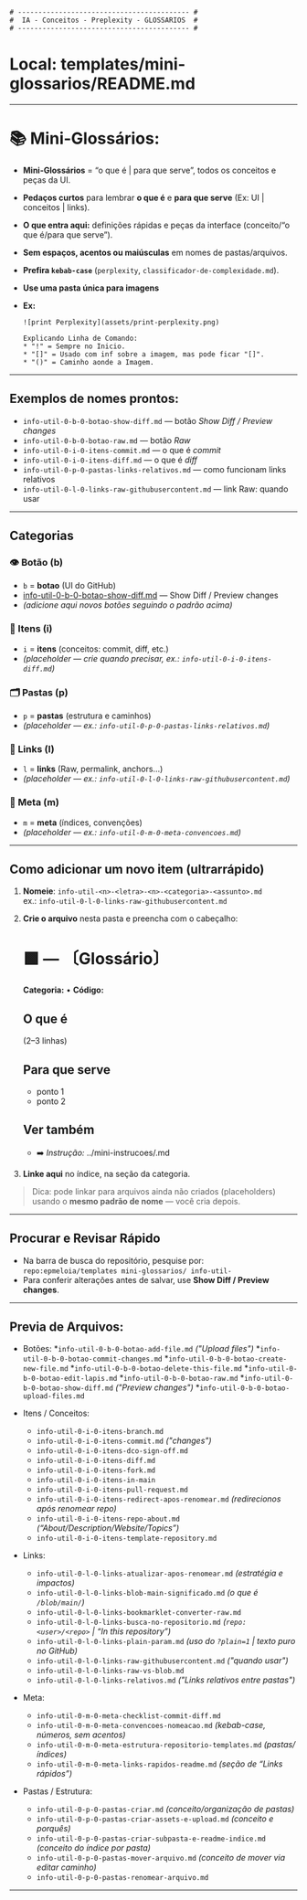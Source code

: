 ```
# ------------------------------------------ #
#  IA - Conceitos - Preplexity - GLOSSARIOS  #
# ------------------------------------------ #
```

# Local: **templates/mini-glossarios/README.md**


---

# 📚 Mini-Glossários:

* **Mini-Glossários** = “o que é | para que serve”, todos os conceitos e peças da UI.
* **Pedaços curtos** para lembrar **o que é** e **para que serve** (Ex: UI | conceitos | links).
* **O que entra aqui:** definições rápidas e peças da interface (conceito/“o que é/para que serve”).
* **Sem espaços, acentos ou maiúsculas** em nomes de pastas/arquivos.
* **Prefira `kebab-case`** (`perplexity`, `classificador-de-complexidade.md`).
* **Use uma pasta única para imagens**

* **Ex:**
  ```
  ![print Perplexity](assets/print-perplexity.png)
  
  Explicando Linha de Comando:
  * "!" = Sempre no Inicio.
  * "[]" = Usado com inf sobre a imagem, mas pode ficar "[]".
  * "()" = Caminho aonde a Imagem.
  ```

---

## **Exemplos de nomes prontos:**

* `info-util-0-b-0-botao-show-diff.md` — botão *Show Diff / Preview changes*
* `info-util-0-b-0-botao-raw.md` — botão *Raw*
* `info-util-0-i-0-itens-commit.md` — o que é *commit*
* `info-util-0-i-0-itens-diff.md` — o que é *diff*
* `info-util-0-p-0-pastas-links-relativos.md` — como funcionam links relativos
* `info-util-0-l-0-links-raw-githubusercontent.md` — link Raw: quando usar


---

## **Categorias**

### 👁️ Botão (b)
- `b` = **botao** (UI do GitHub)
- [info-util-0-b-0-botao-show-diff.md](./info-util-0-b-0-botao-show-diff.md) — Show Diff / Preview changes
- *(adicione aqui novos botões seguindo o padrão acima)*

### 🧩 Itens (i)
- `i` = **itens** (conceitos: commit, diff, etc.)
- *(placeholder — crie quando precisar, ex.: `info-util-0-i-0-itens-diff.md`)*

### 🗂️ Pastas (p)
- `p` = **pastas** (estrutura e caminhos)
- *(placeholder — ex.: `info-util-0-p-0-pastas-links-relativos.md`)*

### 🔗 Links (l)
- `l` = **links** (Raw, permalink, anchors…)
- *(placeholder — ex.: `info-util-0-l-0-links-raw-githubusercontent.md`)*

### 🧭 Meta (m)
- `m` = **meta** (índices, convenções)
- *(placeholder — ex.: `info-util-0-m-0-meta-convencoes.md`)*


---

## Como adicionar um novo item (ultrarrápido)

1. **Nomeie**: `info-util-<n>-<letra>-<n>-<categoria>-<assunto>.md`  
   ex.: `info-util-0-l-0-links-raw-githubusercontent.md`
2. **Crie o arquivo** nesta pasta e preencha com o cabeçalho:

   # 🟩 <Categoria> — <Assunto> 〔Glossário〕
   **Categoria:** <categoria> • **Código:** <n>

   ## O que é
   (2–3 linhas)

   ## Para que serve
   - ponto 1
   - ponto 2

   ## Ver também
   - ➡️ *Instrução:* ../mini-instrucoes/<arquivo-relacionado>.md


3. **Linke aqui** no índice, na seção da categoria.

> Dica: pode linkar para arquivos ainda não criados (placeholders) usando o **mesmo padrão de nome** — você cria depois.


---

## Procurar e Revisar Rápido

* Na barra de busca do repositório, pesquise por:
  `repo:epmeloia/templates mini-glossarios/ info-util-`
* Para conferir alterações antes de salvar, use **Show Diff / Preview changes**.


---

## Previa de Arquivos:

- Botões:
  *`info-util-0-b-0-botao-add-file.md` *("Upload files")*
  *`info-util-0-b-0-botao-commit-changes.md`
  *`info-util-0-b-0-botao-create-new-file.md`
  *`info-util-0-b-0-botao-delete-this-file.md`
  *`info-util-0-b-0-botao-edit-lapis.md`
  *`info-util-0-b-0-botao-raw.md`
  *`info-util-0-b-0-botao-show-diff.md` *("Preview changes")*
  *`info-util-0-b-0-botao-upload-files.md`

- Itens / Conceitos:
  * `info-util-0-i-0-itens-branch.md`
  * `info-util-0-i-0-itens-commit.md` *("changes")*
  * `info-util-0-i-0-itens-dco-sign-off.md`
  * `info-util-0-i-0-itens-diff.md`
  * `info-util-0-i-0-itens-fork.md`
  * `info-util-0-i-0-itens-in-main`
  * `info-util-0-i-0-itens-pull-request.md`
  * `info-util-0-i-0-itens-redirect-apos-renomear.md` *(redirecionos após renomear repo)*
  * `info-util-0-i-0-itens-repo-about.md` *(“About/Description/Website/Topics”)*
  * `info-util-0-i-0-itens-template-repository.md`

- Links:
  * `info-util-0-l-0-links-atualizar-apos-renomear.md` *(estratégia e impactos)*
  * `info-util-0-l-0-links-blob-main-significado.md` *(o que é `/blob/main/`)*
  * `info-util-0-l-0-links-bookmarklet-converter-raw.md`
  * `info-util-0-l-0-links-busca-no-repositorio.md` *(`repo:<user>/<repo>` | “In this repository”)*
  * `info-util-0-l-0-links-plain-param.md` *(uso do `?plain=1` | texto puro no GitHub)*
  * `info-util-0-l-0-links-raw-githubusercontent.md` *("quando usar")*
  * `info-util-0-l-0-links-raw-vs-blob.md`
  * `info-util-0-l-0-links-relativos.md` *("Links relativos entre pastas")*

- Meta:
  * `info-util-0-m-0-meta-checklist-commit-diff.md`
  * `info-util-0-m-0-meta-convencoes-nomeacao.md` *(kebab-case, números, sem acentos)*
  * `info-util-0-m-0-meta-estrutura-repositorio-templates.md` *(pastas/índices)*
  * `info-util-0-m-0-meta-links-rapidos-readme.md` *(seção de “Links rápidos”)*

- Pastas / Estrutura:
  * `info-util-0-p-0-pastas-criar.md` *(conceito/organização de pastas)*
  * `info-util-0-p-0-pastas-criar-assets-e-upload.md` *(conceito e porquês)*
  * `info-util-0-p-0-pastas-criar-subpasta-e-readme-indice.md` *(conceito do índice por pasta)*
  * `info-util-0-p-0-pastas-mover-arquivo.md` *(conceito de mover via editar caminho)*
  * `info-util-0-p-0-pastas-renomear-arquivo.md`

---
